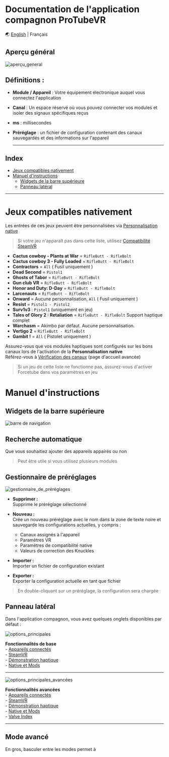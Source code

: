 # Documentation de l'application compagnon ProTubeVR

🌏 [English](https://github.com/ProTubeVRDev/ProTubeVR-Companion-App-Documentation/main/README.md) | Français

<link rel="stylesheet" href="index.css" type="text" />

## Aperçu général
![aperçu_general](https://github.com/ProTubeVRDev/Client-Doc/assets/62568994/ff16a059-7bb7-4a04-9e45-868ffd1f1df3)

## Définitions :
- **Module / Appareil** : Votre équipement électronique auquel vous connectez l'application
- **Canal** : Un espace réservé où vous pouvez connecter vos modules et isoler des signaux spécifiques reçus
- **ms** : millisecondes
- **Préréglage** : un fichier de configuration contenant des canaux sauvegardés et des informations sur l'appareil

  ***

## Index

  - [Jeux compatibles nativement](#jeux-compatibles-nativement)
  - [Manuel d'instructions](#manuel-dinstructions)
    - [Widgets de la barre supérieure](#widgets-de-la-barre-supérieure)
    - [Panneau latéral](#panneau-latéral)
   
***
# Jeux compatibles nativement

Les entrées de ces jeux peuvent être personnalisées via [Personnalisation native](#personnalisation-native) <br/>
> Si votre jeu n'apparaît pas dans cette liste, utilisez [Compatibilité SteamVR](#compatibilité-steamvr)

- **Cactus cowboy - Plants at War** = `RifleButt - RifleBolt`
- **Cactus cowboy 3 - Fully Loaded** = `RifleButt - RifleBolt`
- **Contractors** = `All` ( Fusil uniquement )
- **Dead Second** = `Pistol1`
- **Ghosts of Tabor** = `RifleButt - RifleBolt`
- **Gun club VR** = `RifleButt - RifleBolt`
- **Honor and Duty: D-Day** = `RifleButt - RifleBolt`
- **Larcenauts** = `RifleButt - RifleBolt`
- **Onward** = Aucune personnalisation, `All` ( Fusil uniquement )
- **Resist** = `Pistol1 - Pistol2`
- **Surv1v3** : `Pistol1` (uniquement en jeu)
-  **Tales of Glory 2 : Retaliation** = `RifleButt - RifleBolt` Support haptique complet
- **Warchasm** = Akimbo par défaut. Aucune personnalisation.
- **Vertigo 2** = `RifleButt - RifleBolt`
- **Gambit !** = `All` ( Pistolet uniquement )

Assurez-vous que vos modules haptiques sont configurés sur les bons canaux lors de l'activation de la **Personnalisation native** <br/>
Référez-vous à [Vérification des canaux](#page-daccueil-avancée) (page d'accueil avancée)<br/>
> Si un jeu de cette liste ne fonctionne pas, assurez-vous d'activer Forcetube dans vos paramètres en jeu


# Manuel d'instructions

## Widgets de la barre supérieure

![barre de navigation](https://github.com/ProTubeVRDev/Client-Doc/assets/62568994/783957a7-6005-4b76-a955-d97d906cfe65)


## Recherche automatique
  Que vous souhaitiez ajouter des appareils appairés ou non
> Peut être utile si vous utilisez plusieurs modules

## Gestionnaire de préréglages
![gestionnaire_de_préréglages](https://github.com/ProTubeVRDev/Client-Doc/assets/62568994/2ac14047-c692-40ca-9bfd-efd6209da796)

 - **Supprimer :** <br/>
     Supprime le préréglage sélectionné<br/>
     
 - **Nouveau :** <br/>
    Crée un nouveau préréglage avec le nom dans la zone de texte noire et sauvegarde les configurations actuelles, y compris :
      - Canaux assignés à l'appareil
      - Paramètres VR
      - Paramètres de compatibilité native
      - Valeurs de correction des Knuckles
    
  - **Importer :** <br/>
    Importer un fichier de configuration existant
    
  - **Exporter :** <br/>
    Exporter la configuration actuelle en tant que fichier

> En double-cliquant sur un préréglage, la configuration sera chargée

## Panneau latéral
Dans l'application compagnon, vous avez quelques onglets disponibles par défaut :
<br/>

   ![options_principales](https://github.com/ProTubeVRDev/Client-Doc/assets/62568994/e66ea892-74bb-4af9-92bd-cd93ac669add)

 **Fonctionnalités de base** <br/>
	- [Appareils connectés](#page-daccueil)
  	<br/>
 	- [SteamVR](#compatibilité-steamvr)
    <br/>
 	- [Démonstration haptique](#démonstration)
    <br/>
 	- [Native et Mods](#personnalisation-native)
       
   ***
       
   ![options_principales_avancées](https://github.com/ProTubeVRDev/Client-Doc/assets/62568994/13427349-00a1-4ada-a7a6-f84d18fd87f7)


 **Fonctionnalités avancées** <br/>
   		- [Appareils connectés](#page-daccueil-avancée)
        <br/>
   		- [SteamVR](#compatibilité-steamvr-avancée)
        <br/>
     	- [Démonstration haptique](#démonstration-avancée)
        <br/>
     	- [Native et Mods](#personnalisation-native-avancée)
      	<br/>
     	- [Valve Index](#correction-des-knuckles)  

***

## Mode avancé
  En gros, basculer entre les modes permet à
